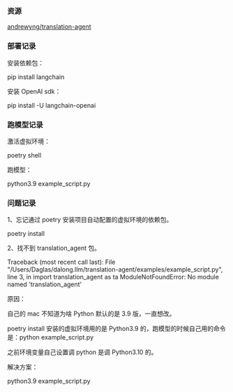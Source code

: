 ### 资源

[andrewyng/translation-agent](https://github.com/andrewyng/translation-agent?tab=readme-ov-file)

### 部署记录

安装依赖包：

pip install langchain

安装 OpenAI sdk：

pip install -U langchain-openai


### 跑模型记录

激活虚拟环境：

poetry shell

跑模型：

python3.9 example_script.py

### 问题记录

1、忘记通过 poetry 安装项目自动配置的虚拟环境的依赖包。

poetry install

2、找不到 translation_agent 包。

Traceback (most recent call last):
  File "/Users/Daglas/dalong.llm/translation-agent/examples/example_script.py", line 3, in <module>
    import translation_agent as ta
ModuleNotFoundError: No module named 'translation_agent'

原因：

自己的 mac 不知道为啥 Python 默认的是 3.9 版，一直想改。

poetry install 安装的虚拟环境用的是 Python3.9 的，跑模型的时候自己用的命令是：python example_script.py

之前环境变量自己设置调 python 是调 Python3.10 的。

解决方案：

python3.9 example_script.py

